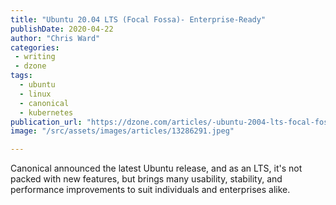 ```yaml
---
title: "Ubuntu 20.04 LTS (Focal Fossa)- Enterprise-Ready"
publishDate: 2020-04-22
author: "Chris Ward"
categories:
 - writing
 - dzone
tags:
  - ubuntu
  - linux
  - canonical
  - kubernetes
publication_url: "https://dzone.com/articles/-ubuntu-2004-lts-focal-fossa-enterprise-ready"
image: "/src/assets/images/articles/13286291.jpeg"

---
```

Canonical announced the latest Ubuntu release, and as an LTS, it's not packed with new features, but brings many usability, stability, and performance improvements to suit individuals and enterprises alike.

